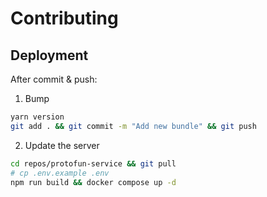 # Contributing

## Deployment

After commit & push:

1. Bump

  ```sh
  yarn version
  git add . && git commit -m "Add new bundle" && git push
  ```

2. Update the server

  ```sh
  cd repos/protofun-service && git pull
  # cp .env.example .env
  npm run build && docker compose up -d
  ```
